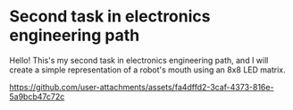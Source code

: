 # Second task in electronics engineering path
Hello! This's my second task in electronics engineering path, and I will create a simple representation of a robot's mouth using an 8x8 LED matrix.

https://github.com/user-attachments/assets/fa4dffd2-3caf-4373-816e-5a9bcb47c72c

